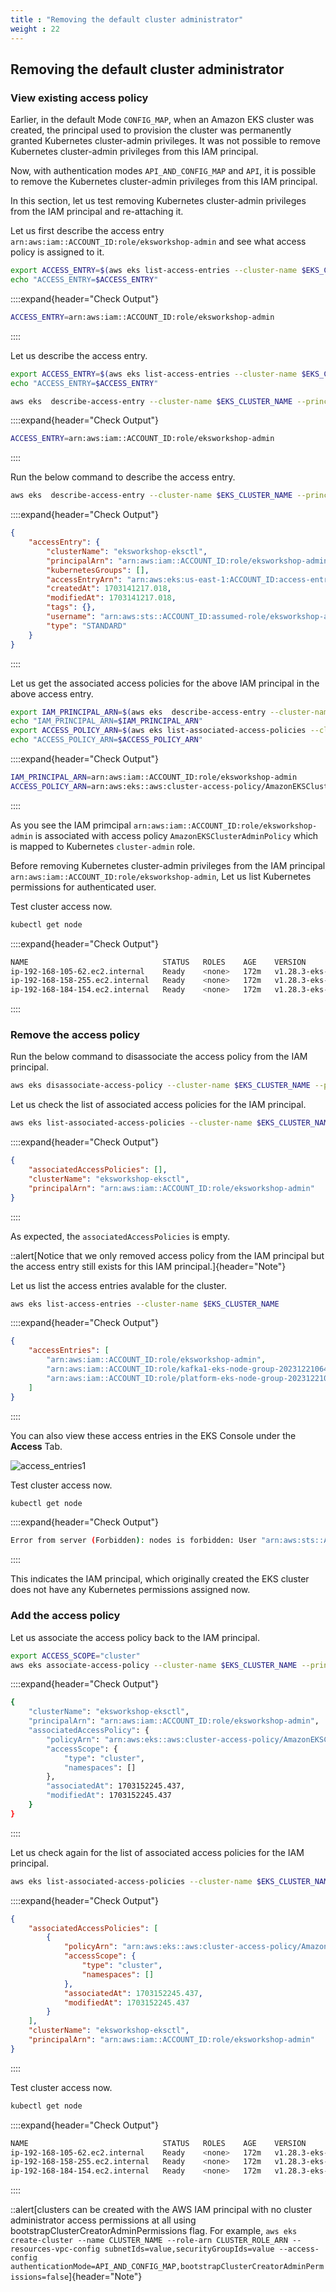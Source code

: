 ```yaml
---
title : "Removing the default cluster administrator"
weight : 22
---
```



## Removing the default cluster administrator

### View existing access policy

Earlier, in the default Mode `CONFIG_MAP`, when an Amazon EKS cluster was created, the principal used to provision the cluster was permanently granted Kubernetes cluster-admin privileges. It was not possible to remove Kubernetes cluster-admin privileges from this IAM principal. 

Now, with authentication modes `API_AND_CONFIG_MAP` and `API`, it is possible to remove the Kubernetes cluster-admin privileges from this IAM principal.

In this section, let us test removing Kubernetes cluster-admin privileges from the IAM principal and re-attaching it.

Let us first describe the access entry `arn:aws:iam::ACCOUNT_ID:role/eksworkshop-admin` and see what access policy is assigned to it.

```bash
export ACCESS_ENTRY=$(aws eks list-access-entries --cluster-name $EKS_CLUSTER_NAME --query 'accessEntries[0]' --output text)
echo "ACCESS_ENTRY=$ACCESS_ENTRY"
```

::::expand{header="Check Output"}
```bash
ACCESS_ENTRY=arn:aws:iam::ACCOUNT_ID:role/eksworkshop-admin
```
::::

Let us describe the access entry.

```bash
export ACCESS_ENTRY=$(aws eks list-access-entries --cluster-name $EKS_CLUSTER_NAME --query 'accessEntries[0]' --output text)
echo "ACCESS_ENTRY=$ACCESS_ENTRY"

aws eks  describe-access-entry --cluster-name $EKS_CLUSTER_NAME --principal-arn $ACCESS_ENTRY
```

::::expand{header="Check Output"}
```bash
ACCESS_ENTRY=arn:aws:iam::ACCOUNT_ID:role/eksworkshop-admin
```
::::

Run the below command to describe the access entry.


```bash
aws eks  describe-access-entry --cluster-name $EKS_CLUSTER_NAME --principal-arn $ACCESS_ENTRY
```

::::expand{header="Check Output"}
```json
{
    "accessEntry": {
        "clusterName": "eksworkshop-eksctl",
        "principalArn": "arn:aws:iam::ACCOUNT_ID:role/eksworkshop-admin",
        "kubernetesGroups": [],
        "accessEntryArn": "arn:aws:eks:us-east-1:ACCOUNT_ID:access-entry/eksworkshop-eksctl/role/ACCOUNT_ID/eksworkshop-admin/dec64590-4960-97f0-b3b4-e2ddd5600a32",
        "createdAt": 1703141217.018,
        "modifiedAt": 1703141217.018,
        "tags": {},
        "username": "arn:aws:sts::ACCOUNT_ID:assumed-role/eksworkshop-admin/i-0d45e819f38a652ea",
        "type": "STANDARD"
    }
}
```
::::

Let us get the associated access policies for the above IAM principal in the above access entry.

```bash
export IAM_PRINCIPAL_ARN=$(aws eks  describe-access-entry --cluster-name $EKS_CLUSTER_NAME --principal-arn $ACCESS_ENTRY --query 'accessEntry.principalArn' --output text)
echo "IAM_PRINCIPAL_ARN=$IAM_PRINCIPAL_ARN"
export ACCESS_POLICY_ARN=$(aws eks list-associated-access-policies --cluster-name $EKS_CLUSTER_NAME --principal-arn $IAM_PRINCIPAL_ARN --query 'associatedAccessPolicies[0].policyArn' --output text)
echo "ACCESS_POLICY_ARN=$ACCESS_POLICY_ARN"
```


::::expand{header="Check Output"}
```bash
IAM_PRINCIPAL_ARN=arn:aws:iam::ACCOUNT_ID:role/eksworkshop-admin
ACCESS_POLICY_ARN=arn:aws:eks::aws:cluster-access-policy/AmazonEKSClusterAdminPolicy
```
::::


As you see the IAM primcipal `arn:aws:iam::ACCOUNT_ID:role/eksworkshop-admin` is associated with access policy `AmazonEKSClusterAdminPolicy` which is mapped to Kubernetes `cluster-admin` role.


Before removing Kubernetes cluster-admin privileges from the IAM principal `arn:aws:iam::ACCOUNT_ID:role/eksworkshop-admin`, Let us list Kubernetes permissions for authenticated user.

Test cluster access now.

```bash
kubectl get node
```

::::expand{header="Check Output"}
```bash
NAME                              STATUS   ROLES    AGE    VERSION
ip-192-168-105-62.ec2.internal    Ready    <none>   172m   v1.28.3-eks-e71965b
ip-192-168-158-255.ec2.internal   Ready    <none>   172m   v1.28.3-eks-e71965b
ip-192-168-184-154.ec2.internal   Ready    <none>   172m   v1.28.3-eks-e71965b
```
::::
### Remove the access policy

Run the below command to disassociate the access policy from the IAM principal.

```bash
aws eks disassociate-access-policy --cluster-name $EKS_CLUSTER_NAME --principal-arn $IAM_PRINCIPAL_ARN --policy-arn $ACCESS_POLICY_ARN
```

Let us check the list of associated access policies for the IAM principal.

```bash
aws eks list-associated-access-policies --cluster-name $EKS_CLUSTER_NAME --principal-arn $IAM_PRINCIPAL_ARN 
```

::::expand{header="Check Output"}
```json
{
    "associatedAccessPolicies": [],
    "clusterName": "eksworkshop-eksctl",
    "principalArn": "arn:aws:iam::ACCOUNT_ID:role/eksworkshop-admin"
}
```
::::

As expected, the `associatedAccessPolicies` is empty.

::alert[Notice that we only removed access policy from the IAM principal but the access entry still exists for this IAM principal.]{header="Note"}

Let us list the access entries avalable for the cluster.


```bash
aws eks list-access-entries --cluster-name $EKS_CLUSTER_NAME 
```

::::expand{header="Check Output"}
```json
{
    "accessEntries": [
        "arn:aws:iam::ACCOUNT_ID:role/eksworkshop-admin",
        "arn:aws:iam::ACCOUNT_ID:role/kafka1-eks-node-group-20231221064656609300000014",
        "arn:aws:iam::ACCOUNT_ID:role/platform-eks-node-group-20231221064656599700000013"
    ]
}
```
::::

You can also view these access entries in the EKS Console under the **Access** Tab.

![access_entries1](/static/images/iam/eks-access-management/access_entries1.png)


Test cluster access now.

```bash
kubectl get node
```

::::expand{header="Check Output"}
```bash
Error from server (Forbidden): nodes is forbidden: User "arn:aws:sts::ACCOUNT_ID:assumed-role/eksworkshop-admin/i-0d45e819f38a652ea" cannot list resource "nodes" in API group "" at the cluster scope
```
::::

This indicates the IAM principal, which originally created the EKS cluster does not have any Kubernetes permissions assigned now.

### Add the access policy 

Let us associate the access policy back to the IAM principal.

```bash
export ACCESS_SCOPE="cluster"
aws eks associate-access-policy --cluster-name $EKS_CLUSTER_NAME --principal-arn $IAM_PRINCIPAL_ARN --policy-arn $ACCESS_POLICY_ARN --access-scope type=$ACCESS_SCOPE
```

::::expand{header="Check Output"}
```bash
{
    "clusterName": "eksworkshop-eksctl",
    "principalArn": "arn:aws:iam::ACCOUNT_ID:role/eksworkshop-admin",
    "associatedAccessPolicy": {
        "policyArn": "arn:aws:eks::aws:cluster-access-policy/AmazonEKSClusterAdminPolicy",
        "accessScope": {
            "type": "cluster",
            "namespaces": []
        },
        "associatedAt": 1703152245.437,
        "modifiedAt": 1703152245.437
    }
}
```
::::


Let us check again for the list of associated access policies for the IAM principal.

```bash
aws eks list-associated-access-policies --cluster-name $EKS_CLUSTER_NAME --principal-arn $IAM_PRINCIPAL_ARN 
```

::::expand{header="Check Output"}
```json
{
    "associatedAccessPolicies": [
        {
            "policyArn": "arn:aws:eks::aws:cluster-access-policy/AmazonEKSClusterAdminPolicy",
            "accessScope": {
                "type": "cluster",
                "namespaces": []
            },
            "associatedAt": 1703152245.437,
            "modifiedAt": 1703152245.437
        }
    ],
    "clusterName": "eksworkshop-eksctl",
    "principalArn": "arn:aws:iam::ACCOUNT_ID:role/eksworkshop-admin"
}
```
::::

Test cluster access now.

```bash
kubectl get node
```

::::expand{header="Check Output"}
```bash
NAME                              STATUS   ROLES    AGE    VERSION
ip-192-168-105-62.ec2.internal    Ready    <none>   172m   v1.28.3-eks-e71965b
ip-192-168-158-255.ec2.internal   Ready    <none>   172m   v1.28.3-eks-e71965b
ip-192-168-184-154.ec2.internal   Ready    <none>   172m   v1.28.3-eks-e71965b
```
::::

::alert[clusters can be created with the AWS IAM principal with no cluster administrator access permissions at all using bootstrapClusterCreatorAdminPermissions flag. For example, `aws eks create-cluster --name CLUSTER_NAME --role-arn CLUSTER_ROLE_ARN --resources-vpc-config subnetIds=value,securityGroupIds=value --access-config authenticationMode=API_AND_CONFIG_MAP,bootstrapClusterCreatorAdminPermissions=false`]{header="Note"}
